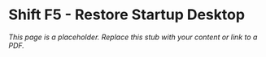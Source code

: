 #    Shift F5 - Restore Startup Desktop

_This page is a placeholder. Replace this stub with your content or link to a PDF._
